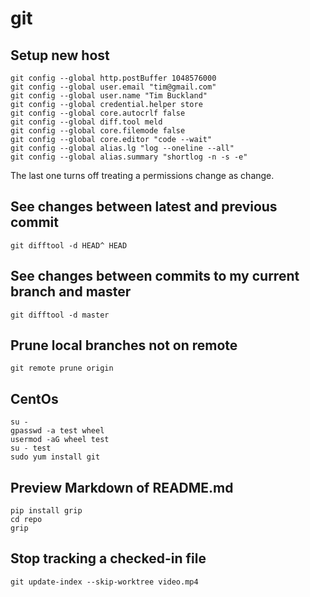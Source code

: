 # git

## Setup new host

```
git config --global http.postBuffer 1048576000
git config --global user.email "tim@gmail.com"
git config --global user.name "Tim Buckland"
git config --global credential.helper store
git config --global core.autocrlf false
git config --global diff.tool meld
git config --global core.filemode false
git config --global core.editor "code --wait"
git config --global alias.lg "log --oneline --all"
git config --global alias.summary "shortlog -n -s -e"
```

The last one turns off treating a permissions change as change.

## See changes between latest and previous commit

```
git difftool -d HEAD^ HEAD
```

## See changes between commits to my current branch and master

```
git difftool -d master
```

## Prune local branches not on remote

```
git remote prune origin
```

## CentOs

```
su -
gpasswd -a test wheel
usermod -aG wheel test
su - test
sudo yum install git
```

## Preview Markdown of README.md

```
pip install grip
cd repo
grip
```

## Stop tracking a checked-in file

```
git update-index --skip-worktree video.mp4
```
